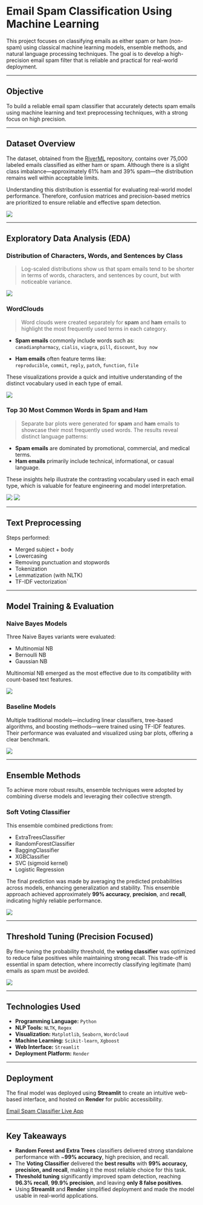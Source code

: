 # Email Spam Classification Using Machine Learning

This project focuses on classifying emails as either spam or ham (non-spam) using classical machine learning models, ensemble methods, and natural language processing techniques. The goal is to develop a high-precision email spam filter that is reliable and practical for real-world deployment.

---

## Objective  
To build a reliable email spam classifier that accurately detects spam emails using machine learning and text preprocessing techniques, with a strong focus on high precision.

---

## Dataset Overview 
The dataset, obtained from the [RiverML](https://riverml.xyz/0.19.0/api/datasets/TREC07/) repository, contains over 75,000 labeled emails classified as either ham or spam. Although there is a slight class imbalance—approximately 61% ham and 39% spam—the distribution remains well within acceptable limits.

Understanding this distribution is essential for evaluating real-world model performance. Therefore, confusion matrices and precision-based metrics are prioritized to ensure reliable and effective spam detection.

![](https://i.ibb.co/hxR16L6h/Screenshot-2025-07-02-204153.png)

---

## Exploratory Data Analysis (EDA)

### Distribution of Characters, Words, and Sentences by Class  
> Log-scaled distributions show us that spam emails tend to be shorter in terms of words, characters, and sentences by count, but with noticeable variance.

![](https://i.ibb.co/N230NJ0t/download.png)

### WordClouds  
> Word clouds were created separately for **spam** and **ham** emails to highlight the most frequently used terms in each category.

- **Spam emails** commonly include words such as:  
  `canadianpharmacy`, `cialis`, `viagra`, `pill`, `discount`, `buy now`

- **Ham emails** often feature terms like:  
  `reproducible`, `commit`, `reply`, `patch`, `function`, `file`

These visualizations provide a quick and intuitive understanding of the distinct vocabulary used in each type of email.

![](https://i.ibb.co/fG2hHmCz/download-2.png)

### Top 30 Most Common Words in Spam and Ham  
> Separate bar plots were generated for **spam** and **ham** emails to showcase their most frequently used words. The results reveal distinct language patterns:

- **Spam emails** are dominated by promotional, commercial, and medical terms.
- **Ham emails** primarily include technical, informational, or casual language.

These insights help illustrate the contrasting vocabulary used in each email type, which is valuable for feature engineering and model interpretation.

![](https://i.ibb.co/q3gkT4Lc/download-3.png)
![](https://i.ibb.co/bMZW7fqW/download-4.png)

---

## Text Preprocessing  

Steps performed:
- Merged subject + body  
- Lowercasing 
- Removing punctuation and stopwords
- Tokenization
- Lemmatization (with NLTK)
- TF-IDF vectorization`

---

## Model Training & Evaluation  

### Naive Bayes Models

Three Naive Bayes variants were evaluated:

- Multinomial NB  
- Bernoulli NB  
- Gaussian NB  

Multinomial NB emerged as the most effective due to its compatibility with count-based text features.

![](https://i.ibb.co/2783YSQj/Screenshot-2025-07-03-125133.png)

### Baseline Models

Multiple traditional models—including linear classifiers, tree-based algorithms, and boosting methods—were trained using TF-IDF features. Their performance was evaluated and visualized using bar plots, offering a clear benchmark.

![](https://i.ibb.co/gMMmtFsv/download-5.png)

---

## Ensemble Methods

To achieve more robust results, ensemble techniques were adopted by combining diverse models and leveraging their collective strength.

### Soft Voting Classifier

This ensemble combined predictions from:

- ExtraTreesClassifier  
- RandomForestClassifier  
- BaggingClassifier  
- XGBClassifier  
- SVC (sigmoid kernel)  
- Logistic Regression  

The final prediction was made by averaging the predicted probabilities across models, enhancing generalization and stability. This ensemble approach achieved approximately **99% accuracy**, **precision**, and **recall**, indicating highly reliable performance.

![](https://i.ibb.co/FLhVHnQr/download-6.png)

---

## Threshold Tuning (Precision Focused)  

By fine-tuning the probability threshold, the **voting classifier** was optimized to reduce false positives while maintaining strong recall. This trade-off is essential in spam detection, where incorrectly classifying legitimate (ham) emails as spam must be avoided.

![](https://i.ibb.co/GQv1nR0c/download-9.png)

---

## Technologies Used 

- **Programming Language:** `Python`  
- **NLP Tools:** `NLTK`, `Regex`
- **Visualization:** `Matplotlib`, `Seaborn`, `Wordcloud`  
- **Machine Learning:** `Scikit-learn`, `Xgboost`  
- **Web Interface:** `Streamlit`  
- **Deployment Platform:** `Render`

---

## Deployment

The final model was deployed using **Streamlit** to create an intuitive web-based interface, and hosted on **Render** for public accessibility.

[Email Spam Classifier Live App](https://email-spam-classifier-a61k.onrender.com)

---

## Key Takeaways

- **Random Forest and Extra Trees** classifiers delivered strong standalone performance with ~**99% accuracy**, high precision, and recall.
- The **Voting Classifier** delivered the **best results** with **99% accuracy, precision, and recall**, making it the most reliable choice for this task.  
- **Threshold tuning** significantly improved spam detection, reaching **96.3% recall**, **99.9% precision**, and leaving **only 8 false positives**.  
- Using **Streamlit** and **Render** simplified deployment and made the model usable in real-world applications.

